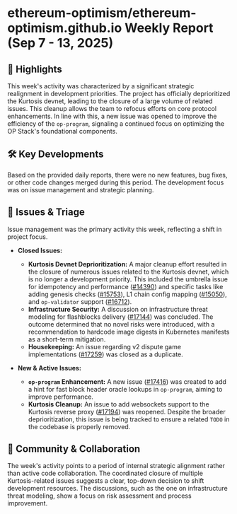 # ethereum-optimism/ethereum-optimism.github.io Weekly Report (Sep 7 - 13, 2025)

## 🚀 Highlights
This week's activity was characterized by a significant strategic realignment in development priorities. The project has officially deprioritized the Kurtosis devnet, leading to the closure of a large volume of related issues. This cleanup allows the team to refocus efforts on core protocol enhancements. In line with this, a new issue was opened to improve the efficiency of the `op-program`, signaling a continued focus on optimizing the OP Stack's foundational components.

## 🛠️ Key Developments
Based on the provided daily reports, there were no new features, bug fixes, or other code changes merged during this period. The development focus was on issue management and strategic planning.

## 🐛 Issues & Triage
Issue management was the primary activity this week, reflecting a shift in project focus.

- **Closed Issues:**
    - **Kurtosis Devnet Deprioritization:** A major cleanup effort resulted in the closure of numerous issues related to the Kurtosis devnet, which is no longer a development priority. This included the umbrella issue for idempotency and performance ([#14390](https://github.com/ethereum-optimism/ethereum-optimism.github.io/issues/14390)) and specific tasks like adding genesis checks ([#15753](https://github.com/ethereum-optimism/ethereum-optimism.github.io/issues/15753)), L1 chain config mapping ([#15050](https://github.com/ethereum-optimism/ethereum-optimism.github.io/issues/15050)), and `op-validator` support ([#16712](https://github.com/ethereum-optimism/ethereum-optimism.github.io/issues/16712)).
    - **Infrastructure Security:** A discussion on infrastructure threat modeling for flashblocks delivery ([#17144](https://github.com/ethereum-optimism/ethereum-optimism.github.io/issues/17144)) was concluded. The outcome determined that no novel risks were introduced, with a recommendation to hardcode image digests in Kubernetes manifests as a short-term mitigation.
    - **Housekeeping:** An issue regarding v2 dispute game implementations ([#17259](https://github.com/ethereum-optimism/ethereum-optimism.github.io/issues/17259)) was closed as a duplicate.

- **New & Active Issues:**
    - **`op-program` Enhancement:** A new issue ([#17416](https://github.com/ethereum-optimism/ethereum-optimism.github.io/issues/17416)) was created to add a hint for fast block header oracle lookups in `op-program`, aiming to improve performance.
    - **Kurtosis Cleanup:** An issue to add websockets support to the Kurtosis reverse proxy ([#17194](https://github.com/ethereum-optimism/ethereum-optimism.github.io/issues/17194)) was reopened. Despite the broader deprioritization, this issue is being tracked to ensure a related `TODO` in the codebase is properly removed.

## 💬 Community & Collaboration
The week's activity points to a period of internal strategic alignment rather than active code collaboration. The coordinated closure of multiple Kurtosis-related issues suggests a clear, top-down decision to shift development resources. The discussions, such as the one on infrastructure threat modeling, show a focus on risk assessment and process improvement.